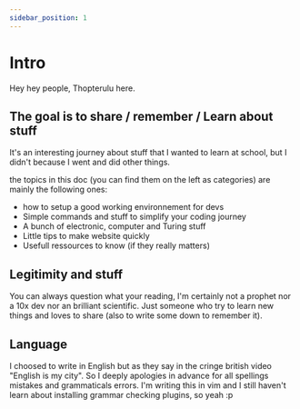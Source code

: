 ```yaml
---
sidebar_position: 1
---
```


# Intro

Hey hey people, Thopterulu here.

## The goal is to share / remember / Learn about stuff

It's an interesting journey about stuff that I wanted to learn at school, but I didn't because I went and did other things.

the topics in this doc (you can find them on the left as categories) are mainly the following ones:

- how to setup a good working environnement for devs
- Simple commands and stuff to simplify your coding journey
- A bunch of electronic, computer and Turing stuff
- Little tips to make website quickly
- Usefull ressources to know (if they really matters)

## Legitimity and stuff

You can always question what your reading, I'm certainly not a prophet nor a 10x dev nor an brilliant scientific. Just someone who try to learn new things and loves to share (also to write some down to remember it).


## Language

I choosed to write in English but as they say in the cringe british video "English is my city". So I deeply apologies in advance for all spellings mistakes and grammaticals errors. I'm writing this in vim and I still haven't learn about installing grammar checking plugins, so yeah :p

